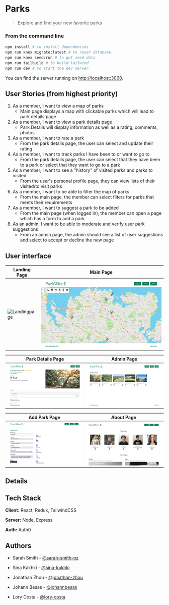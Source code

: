 # Parks

> Explore and find your new favorite parks


### From the command line

```bash
npm install # to install dependencies
npm run knex migrate:latest # to reset database
npm run knex seed:run # to get seed data
npm run tailbuild # to build tailwind
npm run dev # to start the dev server
```

You can find the server running on [http://localhost:3000](http://localhost:3000).



## User Stories (from highest priority)
1. As a member, I want to view a map of parks
    - Main page displays a map with clickable parks which will lead to park details page
2. As a member, I want to view a park details page
    - Park Details will display information as well as a rating, comments, photos
3. As a member, I want to rate a park
    - From the park details page, the user can select and update their rating
4. As a member, I want to track parks I have been to or want to go to
    - From the park details page, the user can select that they have been to a park or select that they want to go to a park
5. As a member, I want to see a "history" of visited parks and parks to visited
    - From the user's personal profile page, they can view lists of their visited/to visit parks
6. As a member, I want to be able to filter the map of parks
    - From the main page, the member can select filters for parks that meets their requirements
7. As a member, I want to suggest a park to be added
    - From the main page (when logged in), the member can open a page which has a form to add a park
8. As an admin, I want to be able to moderate and verify user park suggestions
    - From an admin page, the admin should see a list of user suggestions and select to accept or decline the new page



## User interface

Landing Page|Main Page
------------------------------------|------------------------------
![Landingpage](docs/landingPage.png)|![MainPage](docs/mainPage.png)

Park Details Page|Admin Page
------------------------------------|------------------------------
![ParkDetails](docs/parkDetailsPage.png)|![AdminPage](docs/adminPage.png)

Add Park Page|About Page
------------------------------------|-------------------------------
![AboutPage](docs/addPark.png)|![AddParkPage](docs/aboutPage.png)




## Details

## Tech Stack
**Client:** React, Redux, TailwindCSS

**Server:** Node, Express

**Auth:** Auth0



## Authors
- Sarah Smith - [@sarah-smith-nz](https://github.com/sarah-smith-nz)

- Sina Kakhki - [@sina-kakhki](https://github.com/sina-kakhki)

- Jonathan Zhou - [@jonathan-zhou](https://github.com/jonathan-zhou)

- Johann Besas - [@johannbesas](https://github.com/johannbesas)

- Lory Costa - [@lory-costa](https://github.com/lory-costa)
